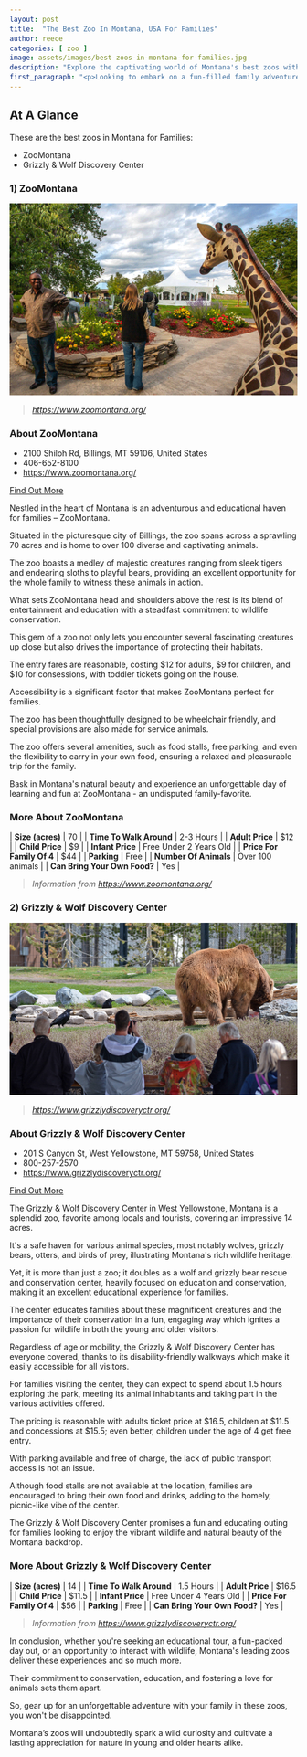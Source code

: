 ```yaml
---
layout: post
title:  "The Best Zoo In Montana, USA For Families"
author: reece
categories: [ zoo ]
image: assets/images/best-zoos-in-montana-for-families.jpg
description: "Explore the captivating world of Montana's best zoos with us as we delve into their diverse wildlife, unique exhibits, educational programs, and conservation efforts. A must-read for every nature and animal enthusiast."
first_paragraph: "<p>Looking to embark on a fun-filled family adventure in Big Sky Country? Look no further! Montana, with its breathtaking landscapes and charismatic wildlife has more than just panoramic views to offer.</p><p>Delve deep and you'll find an array of fantastic zoos that deserve worthy mention on any family's travel agenda.</p><p>From the heart of Bozeman to the hustle and bustle of Billings, explore and learn about a variety of incredible creatures from around the globe, without ever crossing Montana's state line.</p><p>Get ready to unleash your wild side as we take you on a virtual tour of the best family-friendly zoos in the beautiful state of Montana.</p>"
---
```


<div class="overview" markdown="1"> 

## At A Glance

These are the best zoos in Montana for Families:

- ZooMontana
- Grizzly & Wolf Discovery Center


</div>


### 1) ZooMontana

![ZooMontana](assets/images/zoos/ZooMontana.png)

> *https://www.zoomontana.org/* 



<div class="find-out-more" markdown="1">

### About ZooMontana

- 2100 Shiloh Rd, Billings, MT 59106, United States
- 406-652-8100
- <a href="https://www.zoomontana.org/">https://www.zoomontana.org/</a>



<a class="subscribe btn" href="https://www.zoomontana.org/">Find Out More</a>

</div>


Nestled in the heart of Montana is an adventurous and educational haven for families – ZooMontana. 

Situated in the picturesque city of Billings, the zoo spans across a sprawling 70 acres and is home to over 100 diverse and captivating animals. 

The zoo boasts a medley of majestic creatures ranging from sleek tigers and endearing sloths to playful bears, providing an excellent opportunity for the whole family to witness these animals in action.

What sets ZooMontana head and shoulders above the rest is its blend of entertainment and education with a steadfast commitment to wildlife conservation. 

This gem of a zoo not only lets you encounter several fascinating creatures up close but also drives the importance of protecting their habitats. 

The entry fares are reasonable, costing $12 for adults, $9 for children, and $10 for consessions, with toddler tickets going on the house. 

Accessibility is a significant factor that makes ZooMontana perfect for families. 

The zoo has been thoughtfully designed to be wheelchair friendly, and special provisions are also made for service animals. 

The zoo offers several amenities, such as food stalls, free parking, and even the flexibility to carry in your own food, ensuring a relaxed and pleasurable trip for the family. 

Bask in Montana's natural beauty and experience an unforgettable day of learning and fun at ZooMontana - an undisputed family-favorite.
<div class="overview" markdown="1" id="wyntk-zoomontana"> 

### More About ZooMontana
    

| **Size (acres)** | 70 |
| **Time To Walk Around** | 2-3 Hours |
| **Adult Price** | $12 |
| **Child Price** | $9 |
| **Infant Price** | Free Under 2 Years Old |
| **Price For Family Of 4** | $44 |
| **Parking** | Free |
| **Number Of Animals** | Over 100 animals |
| **Can Bring Your Own Food?** | Yes |


> *Information from https://www.zoomontana.org/* 



</div>



### 2) Grizzly & Wolf Discovery Center

![Grizzly & Wolf Discovery Center](assets/images/zoos/GrizzlyWolfDiscoveryCenter.jpg)

> *https://www.grizzlydiscoveryctr.org/* 



<div class="find-out-more" markdown="1">

### About Grizzly & Wolf Discovery Center

- 201 S Canyon St, West Yellowstone, MT 59758, United States
- 800-257-2570
- <a href="https://www.grizzlydiscoveryctr.org/">https://www.grizzlydiscoveryctr.org/</a>



<a class="subscribe btn" href="https://www.grizzlydiscoveryctr.org/">Find Out More</a>

</div>


The Grizzly & Wolf Discovery Center in West Yellowstone, Montana is a splendid zoo, favorite among locals and tourists, covering an impressive 14 acres. 

It's a safe haven for various animal species, most notably wolves, grizzly bears, otters, and birds of prey, illustrating Montana's rich wildlife heritage. 

Yet, it is more than just a zoo; it doubles as a wolf and grizzly bear rescue and conservation center, heavily focused on education and conservation, making it an excellent educational experience for families. 

The center educates families about these magnificent creatures and the importance of their conservation in a fun, engaging way which ignites a passion for wildlife in both the young and older visitors.

Regardless of age or mobility, the Grizzly & Wolf Discovery Center has everyone covered, thanks to its disability-friendly walkways which make it easily accessible for all visitors. 

For families visiting the center, they can expect to spend about 1.5 hours exploring the park, meeting its animal inhabitants and taking part in the various activities offered. 

The pricing is reasonable with adults ticket price at $16.5, children at $11.5 and concessions at $15.5; even better, children under the age of 4 get free entry. 

With parking available and free of charge, the lack of public transport access is not an issue. 

Although food stalls are not available at the location, families are encouraged to bring their own food and drinks, adding to the homely, picnic-like vibe of the center. 

The Grizzly & Wolf Discovery Center promises a fun and educating outing for families looking to enjoy the vibrant wildlife and natural beauty of the Montana backdrop.
<div class="overview" markdown="1" id="wyntk-grizzly--wolf-discovery-center"> 

### More About Grizzly & Wolf Discovery Center
    

| **Size (acres)** | 14 |
| **Time To Walk Around** | 1.5 Hours |
| **Adult Price** | $16.5 |
| **Child Price** | $11.5 |
| **Infant Price** | Free Under 4 Years Old |
| **Price For Family Of 4** | $56 |
| **Parking** | Free |
| **Can Bring Your Own Food?** | Yes |


> *Information from https://www.grizzlydiscoveryctr.org/* 



</div>


In conclusion, whether you're seeking an educational tour, a fun-packed day out, or an opportunity to interact with wildlife, Montana's leading zoos deliver these experiences and so much more. 

Their commitment to conservation, education, and fostering a love for animals sets them apart. 

So, gear up for an unforgettable adventure with your family in these zoos, you won't be disappointed. 

Montana’s zoos will undoubtedly spark a wild curiosity and cultivate a lasting appreciation for nature in young and older hearts alike.